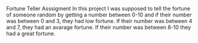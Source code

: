 Fortune Teller Asssigment
In this project I was supposed to tell the fortune of someone random by getting a number between 0-10 and if their number was between 0 and 3, they had low fortune. If their number was between 4 and 7, they had an avarage fortune. If their number was between 8-10 they had a great fortune.